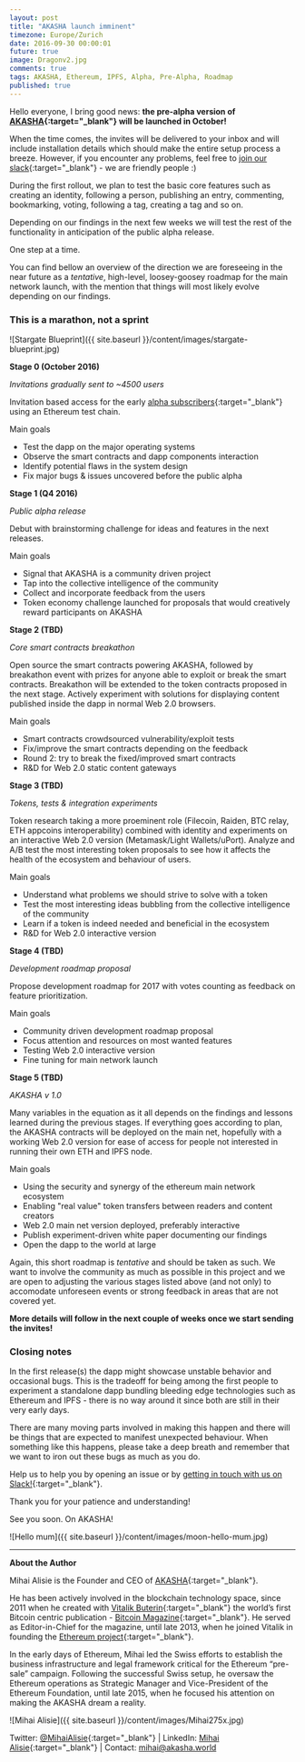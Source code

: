 ```yaml
---
layout: post
title: "AKASHA launch imminent"
timezone: Europe/Zurich
date: 2016-09-30 00:00:01
future: true
image: Dragonv2.jpg
comments: true
tags: AKASHA, Ethereum, IPFS, Alpha, Pre-Alpha, Roadmap
published: true
---
```

Hello everyone, I bring good news: **the pre-alpha version of [AKASHA](http://akasha.world/){:target="_blank"} will be launched in October!**

When the time comes, the invites will be delivered to your inbox and will include installation details which should make the entire setup process a breeze. However, if you encounter any problems, feel free to [join our slack](http://akasha-slack.herokuapp.com/){:target="_blank"} - we are friendly people :)

During the first rollout, we plan to test the basic core features such as creating an identity, following a person, publishing an entry, commenting, bookmarking, voting, following a tag, creating a tag and so on.

Depending on our findings in the next few weeks we will test the rest of the functionality in anticipation of the public alpha release. 

One step at a time.

You can find bellow an overview of the direction we are foreseeing in the near future as a *tentative*, high-level, loosey-goosey roadmap for the main network launch, with the mention that things will most likely evolve depending on our findings. 

### This is a marathon, not a sprint

![Stargate Blueprint]({{ site.baseurl }}/content/images/stargate-blueprint.jpg)

**Stage 0 (October 2016)**

*Invitations gradually sent to ~4500 users*

Invitation based access for the early [alpha subscribers](http://akasha.world/){:target="_blank"} using an Ethereum test chain.

Main goals

- Test the dapp on the major operating systems
- Observe the smart contracts and dapp components interaction
- Identify potential flaws in the system design
- Fix major bugs & issues uncovered before the public alpha

**Stage 1 (Q4 2016)**

*Public alpha release*

Debut with brainstorming challenge for ideas and features in the next releases.

Main goals

- Signal that AKASHA is a community driven project
- Tap into the collective intelligence of the community
- Collect and incorporate feedback from the users
- Token economy challenge launched for proposals that would creatively reward participants on AKASHA

**Stage 2 (TBD)**

*Core smart contracts breakathon*

Open source the smart contracts powering AKASHA, followed by breakathon event with prizes for anyone able to exploit or break the smart contracts. Breakathon will be extended to the token contracts proposed in the next stage. Actively experiment with solutions for displaying content published inside the dapp in normal Web 2.0 browsers.

Main goals

- Smart contracts crowdsourced vulnerability/exploit tests 
- Fix/improve the smart contracts depending on the feedback
- Round 2: try to break the fixed/improved smart contracts
- R&D for Web 2.0 static content gateways 

**Stage 3 (TBD)**

*Tokens, tests & integration experiments*

Token research taking a more proeminent role (Filecoin, Raiden, BTC relay, ETH appcoins interoperability) combined with identity and experiments on an interactive Web 2.0 version (Metamask/Light Wallets/uPort). Analyze and A/B test the most interesting token proposals to see how it affects the health of the ecosystem and behaviour of users. 

Main goals

- Understand what problems we should strive to solve with a token
- Test the most interesting ideas bubbling from the collective intelligence of the community
- Learn if a token is indeed needed and beneficial in the ecosystem
- R&D for Web 2.0 interactive version

**Stage 4 (TBD)**

*Development roadmap proposal*

Propose development roadmap for 2017 with votes counting as feedback on feature prioritization. 

Main goals

- Community driven development roadmap proposal
- Focus attention and resources on most wanted features
- Testing Web 2.0 interactive version
- Fine tuning for main network launch

**Stage 5 (TBD)**

*AKASHA v 1.0*

Many variables in the equation as it all depends on the findings and lessons learned during the previous stages. If everything goes according to plan, the AKASHA contracts will be deployed on the main net, hopefully with a working Web 2.0 version for ease of access for people not interested in running their own ETH and IPFS node.

Main goals

- Using the security and synergy of the ethereum main network ecosystem
- Enabling "real value" token transfers between readers and content creators
- Web 2.0 main net version deployed, preferably interactive
- Publish experiment-driven white paper documenting our findings
- Open the dapp to the world at large

Again, this short roadmap is *tentative* and should be taken as such. We want to involve the community as much as possible in this project and we are open to adjusting the various stages listed above (and not only) to accomodate unforeseen events or strong feedback in areas that are not covered yet. 

**More details will follow in the next couple of weeks once we start sending the invites!**

### Closing notes

In the first release(s) the dapp might showcase unstable behavior and occasional bugs. This is the tradeoff for being among the first people to experiment a standalone dapp bundling bleeding edge technologies such as Ethereum and IPFS - there is no way around it since both are still in their very early days. 

There are many moving parts involved in making this happen and there will be things that are expected to manifest unexpected behaviour. When something like this happens, please take a deep breath and remember that we want to iron out these bugs as much as you do. 

Help us to help you by opening an issue or by [getting in touch with us on Slack!](http://akasha-slack.herokuapp.com/){:target="_blank"}. 

Thank you for your patience and understanding!

See you soon. On AKASHA!

![Hello mum]({{ site.baseurl }}/content/images/moon-hello-mum.jpg)

----

**About the Author**

Mihai Alisie is the Founder and CEO of [AKASHA](http://akasha.world/){:target="_blank"}.

He has been actively involved in the blockchain technology space, since 2011 when he created with [Vitalik Buterin](http://vitalik.ca){:target="_blank"} the world’s first Bitcoin centric publication - [Bitcoin Magazine](https://bitcoinmagazine.com/){:target="_blank"}. He served as Editor-in-Chief for the magazine, until late 2013, when he joined Vitalik in founding the [Ethereum project](https://ethereum.org/){:target="_blank"}.

In the early days of Ethereum, Mihai led the Swiss efforts to establish the business infrastructure and legal framework critical for the Ethereum “pre-sale” campaign. Following the successful Swiss setup, he oversaw the Ethereum operations as Strategic Manager and Vice-President of the Ethereum Foundation, until late 2015, when he focused his attention on making the AKASHA dream a reality.

![Mihai Alisie]({{ site.baseurl }}/content/images/Mihai275x.jpg)

Twitter: [@MihaiAlisie](https://twitter.com/MihaiAlisie){:target="_blank"} | 
LinkedIn: [Mihai Alisie](https://www.linkedin.com/in/mihaialisie){:target="_blank"} | 
Contact: [mihai@akasha.world](mailto:mihai@akasha.world)
